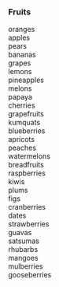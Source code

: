### Fruits
oranges  
apples  
pears  
bananas  
grapes  
lemons  
pineapples  
melons  
papaya  
cherries  
grapefruits  
kumquats  
blueberries  
apricots  
peaches  
watermelons  
breadfruits  
raspberries  
kiwis  
plums  
figs  
cranberries  
dates  
strawberries  
guavas  
satsumas  
rhubarbs  
mangoes  
mulberries  
gooseberries  








